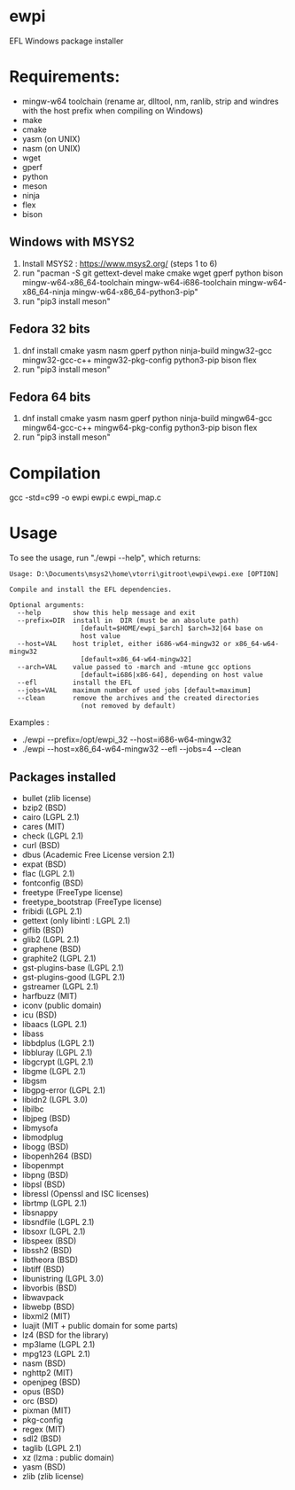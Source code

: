 # ewpi
EFL Windows package installer

# Requirements:
 * mingw-w64 toolchain (rename ar, dlltool, nm, ranlib, strip and windres with the host prefix when compiling on Windows)
 * make
 * cmake
 * yasm (on UNIX)
 * nasm (on UNIX)
 * wget
 * gperf
 * python
 * meson
 * ninja
 * flex
 * bison

## Windows with MSYS2

1. Install MSYS2 : https://www.msys2.org/ (steps 1 to 6)
2. run "pacman -S git gettext-devel make cmake wget gperf python bison mingw-w64-x86_64-toolchain mingw-w64-i686-toolchain mingw-w64-x86_64-ninja mingw-w64-x86_64-python3-pip"
3. run "pip3 install meson"

## Fedora 32 bits

1. dnf install cmake yasm nasm gperf python ninja-build mingw32-gcc mingw32-gcc-c++ mingw32-pkg-config python3-pip bison flex
2. run "pip3 install meson"

## Fedora 64 bits

1. dnf install cmake yasm nasm gperf python ninja-build mingw64-gcc mingw64-gcc-c++ mingw64-pkg-config python3-pip bison flex
2. run "pip3 install meson"

# Compilation

gcc -std=c99 -o ewpi ewpi.c ewpi_map.c

# Usage

To see the usage, run "./ewpi --help", which returns:
```
Usage: D:\Documents\msys2\home\vtorri\gitroot\ewpi\ewpi.exe [OPTION]

Compile and install the EFL dependencies.

Optional arguments:
  --help        show this help message and exit
  --prefix=DIR  install in  DIR (must be an absolute path)
                  [default=$HOME/ewpi_$arch] $arch=32|64 base on
                  host value
  --host=VAL    host triplet, either i686-w64-mingw32 or x86_64-w64-mingw32
                  [default=x86_64-w64-mingw32]
  --arch=VAL    value passed to -march and -mtune gcc options
                  [default=i686|x86-64], depending on host value
  --efl         install the EFL
  --jobs=VAL    maximum number of used jobs [default=maximum]
  --clean       remove the archives and the created directories
                  (not removed by default)
```
Examples :

 * ./ewpi --prefix=/opt/ewpi_32 --host=i686-w64-mingw32
 * ./ewpi --host=x86_64-w64-mingw32 --efl --jobs=4 --clean

## Packages installed

 * bullet (zlib license)
 * bzip2 (BSD)
 * cairo (LGPL 2.1)
 * cares (MIT)
 * check (LGPL 2.1)
 * curl (BSD)
 * dbus (Academic Free License version 2.1)
 * expat (BSD)
 * flac (LGPL 2.1)
 * fontconfig (BSD)
 * freetype (FreeType license)
 * freetype_bootstrap (FreeType license)
 * fribidi (LGPL 2.1)
 * gettext (only libintl : LGPL 2.1)
 * giflib (BSD)
 * glib2 (LGPL 2.1)
 * graphene (BSD)
 * graphite2 (LGPL 2.1)
 * gst-plugins-base (LGPL 2.1)
 * gst-plugins-good (LGPL 2.1)
 * gstreamer (LGPL 2.1)
 * harfbuzz (MIT)
 * iconv (public domain)
 * icu (BSD)
 * libaacs (LGPL 2.1)
 * libass
 * libbdplus (LGPL 2.1)
 * libbluray (LGPL 2.1)
 * libgcrypt (LGPL 2.1)
 * libgme (LGPL 2.1)
 * libgsm
 * libgpg-error (LGPL 2.1)
 * libidn2 (LGPL 3.0)
 * libilbc
 * libjpeg (BSD)
 * libmysofa
 * libmodplug
 * libogg (BSD)
 * libopenh264 (BSD)
 * libopenmpt
 * libpng (BSD)
 * libpsl (BSD)
 * libressl (Openssl and ISC licenses)
 * librtmp (LGPL 2.1)
 * libsnappy
 * libsndfile (LGPL 2.1)
 * libsoxr (LGPL 2.1)
 * libspeex (BSD)
 * libssh2 (BSD)
 * libtheora (BSD)
 * libtiff (BSD)
 * libunistring (LGPL 3.0)
 * libvorbis (BSD)
 * libwavpack
 * libwebp (BSD)
 * libxml2 (MIT)
 * luajit (MIT + public domain for some parts)
 * lz4 (BSD for the library)
 * mp3lame (LGPL 2.1)
 * mpg123 (LGPL 2.1)
 * nasm (BSD)
 * nghttp2 (MIT)
 * openjpeg (BSD)
 * opus (BSD)
 * orc (BSD)
 * pixman (MIT)
 * pkg-config
 * regex (MIT)
 * sdl2 (BSD)
 * taglib (LGPL 2.1)
 * xz (lzma : public domain)
 * yasm (BSD)
 * zlib (zlib license)
